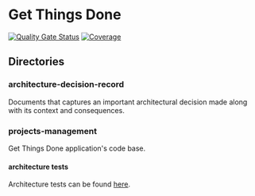 # Get Things Done
[![Quality Gate Status](https://sonarcloud.io/api/project_badges/measure?project=smalaca_get-things-done&metric=alert_status)](https://sonarcloud.io/summary/new_code?id=smalaca_get-things-done)
[![Coverage](https://sonarcloud.io/api/project_badges/measure?project=smalaca_get-things-done&metric=coverage)](https://sonarcloud.io/summary/new_code?id=smalaca_get-things-done)

## Directories
### architecture-decision-record
Documents that captures an important architectural decision made along with its context and consequences.

### projects-management
Get Things Done application's code base.

#### architecture tests
Architecture tests can be found [here](.\projects-management\src\test\java\com\smalaca\gtd\architecturetests). 